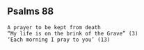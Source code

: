 ## Psalms 88

```
A prayer to be kept from death
“My life is on the brink of the Grave” (3)
‘Each morning I pray to you’ (13)
```

